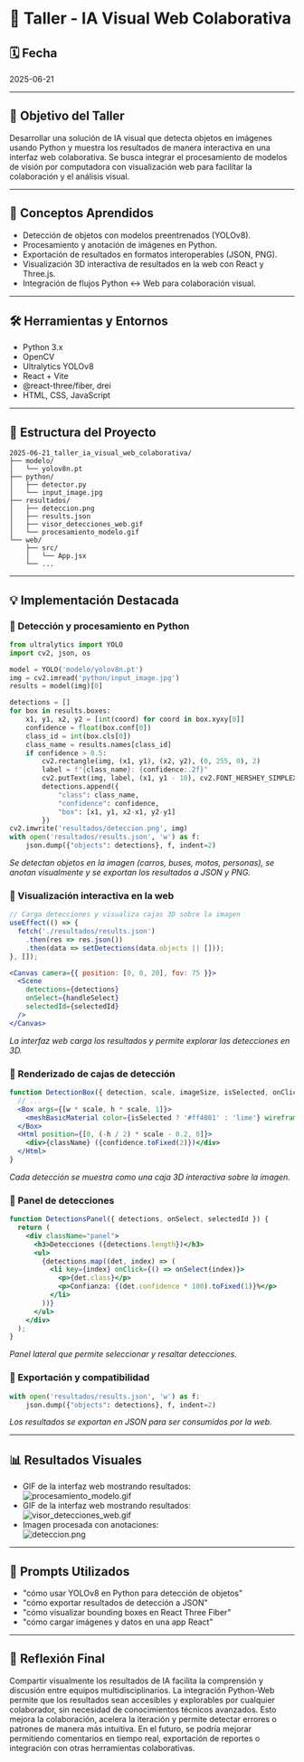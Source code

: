 # 🧪 Taller - IA Visual Web Colaborativa

## 🗓️ Fecha

2025-06-21

---

## 🎯 Objetivo del Taller

Desarrollar una solución de IA visual que detecta objetos en imágenes usando Python y muestra los resultados de manera interactiva en una interfaz web colaborativa. Se busca integrar el procesamiento de modelos de visión por computadora con visualización web para facilitar la colaboración y el análisis visual.

---

## 🧠 Conceptos Aprendidos

* Detección de objetos con modelos preentrenados (YOLOv8).
* Procesamiento y anotación de imágenes en Python.
* Exportación de resultados en formatos interoperables (JSON, PNG).
* Visualización 3D interactiva de resultados en la web con React y Three.js.
* Integración de flujos Python ↔ Web para colaboración visual.

---

## 🛠️ Herramientas y Entornos

* Python 3.x
* OpenCV
* Ultralytics YOLOv8
* React + Vite
* @react-three/fiber, drei
* HTML, CSS, JavaScript

---

## 📁 Estructura del Proyecto

```
2025-06-21_taller_ia_visual_web_colaborativa/
├── modelo/
│   └── yolov8n.pt
├── python/
│   ├── detector.py
│   └── input_image.jpg
├── resultados/
│   ├── deteccion.png
│   ├── results.json
│   ├── visor_detecciones_web.gif
│   └── procesamiento_modelo.gif
└── web/
    ├── src/
    │   └── App.jsx
    └── ...
```

---

## 💡 Implementación Destacada

### 🔹 Detección y procesamiento en Python

```python
from ultralytics import YOLO
import cv2, json, os

model = YOLO('modelo/yolov8n.pt')
img = cv2.imread('python/input_image.jpg')
results = model(img)[0]

detections = []
for box in results.boxes:
    x1, y1, x2, y2 = [int(coord) for coord in box.xyxy[0]]
    confidence = float(box.conf[0])
    class_id = int(box.cls[0])
    class_name = results.names[class_id]
    if confidence > 0.5:
        cv2.rectangle(img, (x1, y1), (x2, y2), (0, 255, 0), 2)
        label = f"{class_name}: {confidence:.2f}"
        cv2.putText(img, label, (x1, y1 - 10), cv2.FONT_HERSHEY_SIMPLEX, 0.5, (0, 255, 0), 2)
        detections.append({
            "class": class_name,
            "confidence": confidence,
            "box": [x1, y1, x2-x1, y2-y1]
        })
cv2.imwrite('resultados/deteccion.png', img)
with open('resultados/results.json', 'w') as f:
    json.dump({"objects": detections}, f, indent=2)
```
*Se detectan objetos en la imagen (carros, buses, motos, personas), se anotan visualmente y se exportan los resultados a JSON y PNG.*

### 🔹 Visualización interactiva en la web

```jsx
// Carga detecciones y visualiza cajas 3D sobre la imagen
useEffect(() => {
  fetch('./resultados/results.json')
    .then(res => res.json())
    .then(data => setDetections(data.objects || []));
}, []);

<Canvas camera={{ position: [0, 0, 20], fov: 75 }}>
  <Scene
    detections={detections}
    onSelect={handleSelect}
    selectedId={selectedId}
  />
</Canvas>
```
*La interfaz web carga los resultados y permite explorar las detecciones en 3D.*

### 🔹 Renderizado de cajas de detección

```jsx
function DetectionBox({ detection, scale, imageSize, isSelected, onClick }) {
  // ...
  <Box args={[w * scale, h * scale, 1]}>
    <meshBasicMaterial color={isSelected ? '#ff4081' : 'lime'} wireframe />
  </Box>
  <Html position={[0, (-h / 2) * scale - 0.2, 0]}>
    <div>{className} ({confidence.toFixed(2)})</div>
  </Html>
}
```
*Cada detección se muestra como una caja 3D interactiva sobre la imagen.*

### 🔹 Panel de detecciones

```jsx
function DetectionsPanel({ detections, onSelect, selectedId }) {
  return (
    <div className="panel">
      <h3>Detecciones ({detections.length})</h3>
      <ul>
        {detections.map((det, index) => (
          <li key={index} onClick={() => onSelect(index)}>
            <p>{det.class}</p>
            <p>Confianza: {(det.confidence * 100).toFixed(1)}%</p>
          </li>
        ))}
      </ul>
    </div>
  );
}
```
*Panel lateral que permite seleccionar y resaltar detecciones.*

### 🔹 Exportación y compatibilidad

```python
with open('resultados/results.json', 'w') as f:
    json.dump({"objects": detections}, f, indent=2)
```
*Los resultados se exportan en JSON para ser consumidos por la web.*

---

## 📊 Resultados Visuales
* GIF de la interfaz web mostrando resultados:  
  ![procesamiento_modelo.gif](resultados/procesamiento_modelo.gif)
* GIF de la interfaz web mostrando resultados:  
  ![visor_detecciones_web.gif](resultados/visor_detecciones_web.gif)
* Imagen procesada con anotaciones:  
  ![deteccion.png](resultados/deteccion.png)

---

## 🔎 Prompts Utilizados

* "cómo usar YOLOv8 en Python para detección de objetos"
* "cómo exportar resultados de detección a JSON"
* "cómo visualizar bounding boxes en React Three Fiber"
* "cómo cargar imágenes y datos en una app React"

---

## 💬 Reflexión Final

Compartir visualmente los resultados de IA facilita la comprensión y discusión entre equipos multidisciplinarios. La integración Python-Web permite que los resultados sean accesibles y explorables por cualquier colaborador, sin necesidad de conocimientos técnicos avanzados. Esto mejora la colaboración, acelera la iteración y permite detectar errores o patrones de manera más intuitiva. En el futuro, se podría mejorar permitiendo comentarios en tiempo real, exportación de reportes o integración con otras herramientas colaborativas. 